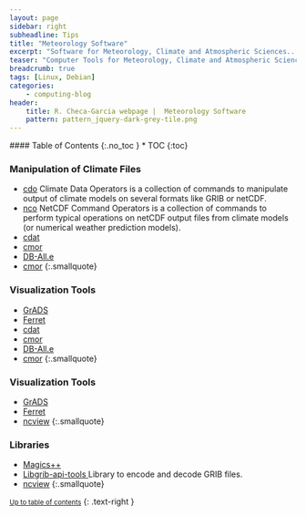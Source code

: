 ```yaml
---
layout: page
sidebar: right
subheadline: Tips
title: "Meteorology Software"
excerpt: "Software for Meteorology, Climate and Atmospheric Sciences..."
teaser: "Computer Tools for Meteorology, Climate and Atmospheric Sciences..."
breadcrumb: true
tags: [Linux, Debian]
categories:
    - computing-blog
header:
    title: R. Checa-Garcia webpage |  Meteorology Software
    pattern: pattern_jquery-dark-grey-tile.png
---
```




<section id="table-of-contents" class="toc">
<div class="panel radius" markdown="1">
#### Table of Contents
{:.no_toc }
*  TOC
{:toc}
</div>
</section><!-- /#table-of-contents -->


### Manipulation of Climate Files

- [cdo](https://code.zmaw.de/projects/cdo) Climate Data Operators is a collection of commands to manipulate output of climate models on several formats like GRIB or netCDF.
- [nco](http://nco.sourceforge.net/) NetCDF Command Operators is a collection of commands to perform typical operations on netCDF output files from climate models (or numerical weather prediction models).
- [cdat](http://sourceforge.net/projects/cdat/)
- [cmor](http://nco.sourceforge.net/)
- [DB-All.e](http://www.arpa.emr.it/dettaglio_documento.asp?id=514&idlivello=64)
- [cmor](http://www2-pcmdi.llnl.gov/cmor)
{:.smallquote}

### Visualization Tools

- [GrADS](https://code.zmaw.de/projects/cdo)
- [Ferret](http://nco.sourceforge.net/)
- [cdat](http://sourceforge.net/projects/cdat/)
- [cmor](http://nco.sourceforge.net/)
- [DB-All.e](http://www.arpa.emr.it/dettaglio_documento.asp?id=514&idlivello=64)
- [cmor](http://www2-pcmdi.llnl.gov/cmor)
{:.smallquote}

### Visualization Tools

- [GrADS](https://code.zmaw.de/projects/cdo)
- [Ferret](http://nco.sourceforge.net/)
- [ncview](http://meteora.ucsd.edu/~pierce/ncview_home_page.html)
{:.smallquote}

### Libraries

- [Magics++](https://software.ecmwf.int/wiki/display/MAGP/Magics)
- [Libgrib-api-tools ](https://software.ecmwf.int/wiki/display/GRIB/Home) Library to encode and decode GRIB files.
- [ncview](http://meteora.ucsd.edu/~pierce/ncview_home_page.html)
{:.smallquote}


<small markdown="1">[Up to table of contents](#toc)</small>
{: .text-right }

